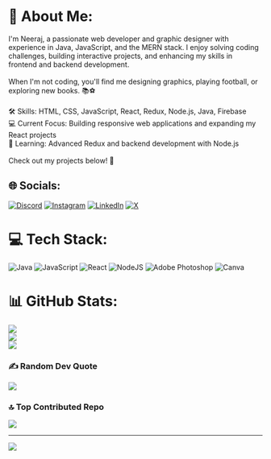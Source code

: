 # 💫 About Me:
I'm Neeraj, a passionate web developer and graphic designer with experience in Java, JavaScript, and the MERN stack. I enjoy solving coding challenges, building interactive projects, and enhancing my skills in frontend and backend development.<br><br>When I'm not coding, you'll find me designing graphics, playing football, or exploring new books. 📚⚽<br><br>🛠️ Skills: HTML, CSS, JavaScript, React, Redux, Node.js, Java, Firebase<br>💻 Current Focus: Building responsive web applications and expanding my React projects<br>🌱 Learning: Advanced Redux and backend development with Node.js<br><br>Check out my projects below! 🚀


## 🌐 Socials:
[![Discord](https://img.shields.io/badge/Discord-%237289DA.svg?logo=discord&logoColor=white)](https://discord.gg/azure4304) [![Instagram](https://img.shields.io/badge/Instagram-%23E4405F.svg?logo=Instagram&logoColor=white)](https://instagram.com/zeer4j) [![LinkedIn](https://img.shields.io/badge/LinkedIn-%230077B5.svg?logo=linkedin&logoColor=white)](https://linkedin.com/in/neerajsingh-04) [![X](https://img.shields.io/badge/X-black.svg?logo=X&logoColor=white)](https://x.com/nesi04) 

# 💻 Tech Stack:
![Java](https://img.shields.io/badge/java-%23ED8B00.svg?style=for-the-badge&logo=openjdk&logoColor=white) ![JavaScript](https://img.shields.io/badge/javascript-%23323330.svg?style=for-the-badge&logo=javascript&logoColor=%23F7DF1E) ![React](https://img.shields.io/badge/react-%2320232a.svg?style=for-the-badge&logo=react&logoColor=%2361DAFB) ![NodeJS](https://img.shields.io/badge/node.js-6DA55F?style=for-the-badge&logo=node.js&logoColor=white) ![Adobe Photoshop](https://img.shields.io/badge/adobe%20photoshop-%2331A8FF.svg?style=for-the-badge&logo=adobe%20photoshop&logoColor=white) ![Canva](https://img.shields.io/badge/Canva-%2300C4CC.svg?style=for-the-badge&logo=Canva&logoColor=white)
# 📊 GitHub Stats:
![](https://github-readme-stats.vercel.app/api?username=nesi04&theme=dark&hide_border=false&include_all_commits=false&count_private=false)<br/>
![](https://github-readme-streak-stats.herokuapp.com/?user=nesi04&theme=dark&hide_border=false)<br/>
![](https://github-readme-stats.vercel.app/api/top-langs/?username=nesi04&theme=dark&hide_border=false&include_all_commits=false&count_private=false&layout=compact)

### ✍️ Random Dev Quote
![](https://quotes-github-readme.vercel.app/api?type=horizontal&theme=radical)

### 🔝 Top Contributed Repo
![](https://github-contributor-stats.vercel.app/api?username=nesi04&limit=5&theme=dark&combine_all_yearly_contributions=true)

---
[![](https://visitcount.itsvg.in/api?id=nesi04&icon=0&color=0)](https://visitcount.itsvg.in)

<!-- Proudly created with GPRM ( https://gprm.itsvg.in ) -->
